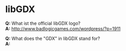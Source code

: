 # libGDX #

<b>Q:</b> What ist the official libGDX logo?<br />
<b>A:</b> http://www.badlogicgames.com/wordpress/?p=1911


<b>Q:</b> What does the "GDX" in libGDX stand for?<br />
<b>A:</b>